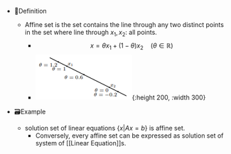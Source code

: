 - 📝Definition
    - Affine set is the set contains the line through any two distinct points in the set where line through $x_1, x_2$: all points.
        - $$
          x=\theta x_1+(1-\theta) x_2\quad(\theta\in\mathbb{R})
          $$
        - ![name](../assets/Affine_set.png){:height 200, :width 300}
        
- 🗃Example
    - solution set of linear equations $\{x | Ax = b\}$ is affine set.
        - Conversely, every affine set can be expressed as solution set of system of [[Linear Equation]]s.
        